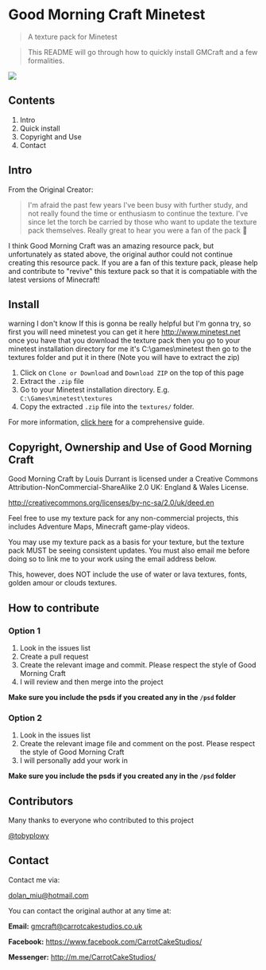 # Good Morning Craft Minetest
> A texture pack for Minetest

> This README will go through how to quickly install GMCraft and a few formalities.


<img src="http://i67.tinypic.com/23u7f2q.png" />

## Contents

1. Intro
2. Quick install
3. Copyright and Use
4. Contact

## Intro
From the Original Creator:
> I'm afraid the past few years I've been busy with further study, and not really found the time or enthusiasm to continue the texture. I've since let the torch be carried by those who want to update the texture pack themselves. Really great to hear you were a fan of the pack 🙂

I think Good Morning Craft was an amazing resource pack, but unfortunately as stated above, the original author could not continue creating this resource pack. If you are a fan of this texture pack, please help and contribute to "revive" this texture pack so that it is compatiable with the latest versions of Minecraft!


## Install
warning I don't know If this is gonna be really helpful but I'm gonna try, so first you will need minetest you can get it here http://www.minetest.net once you have that you download the texture pack then you go to your minetest installation directory for me it's C:\games\minetest then go to the textures folder and put it in there (Note you will have to extract the zip)

1. Click on `Clone or Download` and `Download ZIP` on the top of this page
2. Extract the `.zip` file
3. Go to your Minetest installation directory. E.g. `C:\Games\minetest\textures`
4. Copy the extracted `.zip` file into the `textures/` folder.

For more information, [click here](https://forum.minetest.net/viewtopic.php?id=1592) for a comprehensive guide.


## Copyright, Ownership and Use of Good Morning Craft

Good Morning Craft by Louis Durrant is licensed under a Creative Commons
Attribution-NonCommercial-ShareAlike 2.0 UK: England & Wales License.

http://creativecommons.org/licenses/by-nc-sa/2.0/uk/deed.en

Feel free to use my texture pack for any non-commercial projects, this includes Adventure Maps,
Minecraft game-play videos.

You may use my texture pack as a basis for your texture, but the texture pack MUST be seeing consistent
updates. You must also email me before doing so to link me to your work using the email address below.

This, however, does NOT include the use of water or lava textures, fonts, golden amour or clouds textures.

## How to contribute

### Option 1
1. Look in the issues list
2. Create a pull request
3. Create the relevant image and commit. Please respect the style of Good Morning Craft
4. I will review and then merge into the project

**Make sure you include the psds if you created any in the `/psd` folder**

### Option 2
1. Look in the issues list
2. Create the relevant image file and comment on the post. Please respect the style of Good Morning Craft
3. I will personally add your work in

**Make sure you include the psds if you created any in the `/psd` folder**

## Contributors
Many thanks to everyone who contributed to this project

[@tobyplowy](https://github.com/tobyplowy)

## Contact

Contact me via:

dolan_miu@hotmail.com

You can contact the original author at any time at:

**Email:** gmcraft@carrotcakestudios.co.uk

**Facebook:** https://www.facebook.com/CarrotCakeStudios/

**Messenger:** http://m.me/CarrotCakeStudios/
